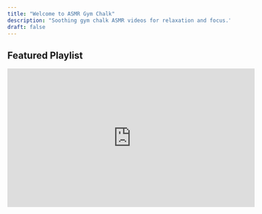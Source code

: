 ```yaml
---
title: "Welcome to ASMR Gym Chalk"
description: "Soothing gym chalk ASMR videos for relaxation and focus."
draft: false
---
```


## Featured Playlist

<iframe 
    width="560" 
    height="315" 
    src="https://www.youtube.com/embed/xZmPMcc7VU0?autoplay=1&mute=0&playlist=xZmPMcc7VU0&loop=1&controls=1&rel=0&showinfo=0&modestbranding=1" 
    title="Satisfying Gym Chalk ASMR - Relaxing Sounds" 
    frameborder="0" 
    allow="accelerometer; autoplay; clipboard-write; encrypted-media; gyroscope; picture-in-picture; web-share" 
    referrerpolicy="strict-origin-when-cross-origin" 
    allowfullscreen>
</iframe>


